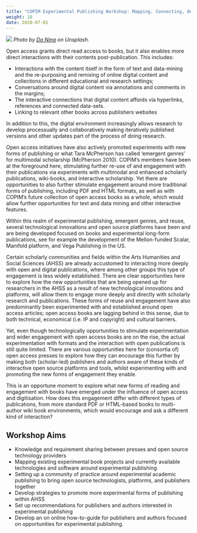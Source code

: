 ```yaml
---
title: "COPIM Experimental Publishing Workshop: Mapping, Connecting, Developing Future Book Imaginaries"
weight: 18
date: 2020-07-01
---
```

![](images/da-nina-MBqwXZTfkdA-unsplash-cropped.jpg)
*Photo by [Da Nina](https://unsplash.com/@daninasplash?utm_source=unsplash&utm_medium=referral&utm_content=creditCopyText) on Unsplash.*

Open access grants direct read access to books, but it also enables more direct interactions with their contents post-publication. This includes:

* Interactions with the content itself in the form of text and data-mining and the re-purposing and remixing of online digital content and collections in different educational and research settings;
* Conversations around digital content via annotations and comments in the margins;
*	The interactive connections that digital content affords via hyperlinks, references and connected data-sets.
* Linking to relevant other books across publishers websites

In addition to this, the digital environment increasingly allows research to develop processually and collaboratively making iteratively published versions and other updates part of the process of doing research.

Open access initiatives have also actively promoted experiments with new forms of publishing or what Tara McPherson has called ‘emergent genres’ for multimodal scholarship (McPherson 2010). COPIM’s members have been at the foreground here, stimulating further re-use of and engagement with their publications via experiments with multimodal and enhanced scholarly publications, wiki-books, and interactive scholarship. Yet there are opportunities to also further stimulate engagement around more traditional forms of publishing, including PDF and HTML formats, as well as with COPIM’s future collection of open access books as a whole, which would allow further opportunities for text and data mining and other interactive features.

Within this realm of experimental publishing, emergent genres, and reuse, several technological innovations and open source platforms have been and are being developed focused on books and experimental long-form publications, see for example the development of the Mellon-funded Scalar, Manifold platform, and Vega Publishing in the US.

Certain scholarly communities and fields within the Arts Humanities and Social Sciences (AHSS) are already accustomed to interacting more deeply with open and digital publications, where among other groups this type of engagement is less widely established. There are clear opportunities here to explore how the new opportunities that are being opened up for researchers in the AHSS as a result of new technological innovations and platforms, will allow them to engage more deeply and directly with scholarly research and publications. These forms of reuse and engagement have also predominantly been experimented with and established around open access articles; open access books are lagging behind in this sense, due to both technical, economical (i.e. IP and copyright) and cultural barriers.

Yet, even though technologically opportunities to stimulate experimentation and wider engagement with open access books are on the rise, the actual experimentation with formats and the interaction with open publications is still quite limited. There are various opportunities here for (consortia of) open access presses to explore how they can encourage this further by making both (scholar-led) publishers and authors aware of these kinds of interactive open source platforms and tools, whilst experimenting with and promoting the new forms of engagement they enable.

This is an opportune moment to explore what new forms of reading and engagement with books have emerged under the influence of open access and digitisation. How does this engagement differ with different types of publications, from more standard PDF or HTML-based books to multi-author wiki book environments, which would encourage and ask a different kind of interaction?

## Workshop Aims

- Knowledge and requirement sharing between presses and open source technology providers
- Mapping existing experimental book projects and currently available technologies and software around experimental publishing
- Setting up a community of practice around experimental academic publishing to bring open source technologists, platforms, and publishers together
- Develop strategies to promote more experimental forms of publishing within AHSS
- Set up recommendations for publishers and authors interested in experimental publishing
- Develop an on online how-to-guide for publishers and authors focused on opportunities for experimental publishing.
